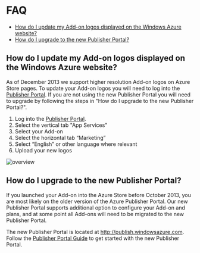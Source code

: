 # FAQ
* [How do I update my Add-on logos displayed on the Windows Azure website?](#how-do-i-update-my-add-on-logos-displayed-on-the-windows-azure-website)
* [How do I upgrade to the new Publisher Portal?](#how-do-i-upgrade-to-the-new-publisher-portal)

## How do I update my Add-on logos displayed on the Windows Azure website? 
As of December 2013 we support higher resolution Add-on logos on Azure Store pages.  To update your Add-on logos you will need to log into the [Publisher Portal](http://publish.windowsazure.com).  If you are not using the new Publisher Portal you will need to upgrade by following the steps in "How do I upgrade to the new Publisher Portal?".

1. Log into the [Publisher Portal](http://publish.windowsazure.com).
2. Select the vertical tab "App Services"
3. Select your Add-on
4. Select the horizontal tab “Marketing”
5. Select “English” or other language where relevant
6. Upload your new logos

![overview](https://raw.github.com/WindowsAzure/azure-resource-provider-sdk/master/docs/images/publisher-portal-marketing-details.png)

## How do I upgrade to the new Publisher Portal?
If you launched your Add-on into the Azure Store before October 2013, you are most likely on the older version of the Azure Publisher Portal.  Our new Publisher Portal supports additional option to configure your Add-on and plans, and at some point all Add-ons will need to be migrated to the new Publisher Portal.

The new Publisher Portal is located at http://publish.windowsazure.com.  Follow the [Publisher Portal Guide](https://github.com/WindowsAzure/azure-resource-provider-sdk/tree/master/docs/publisher-portal.md) to get started with the new Publisher Portal.
